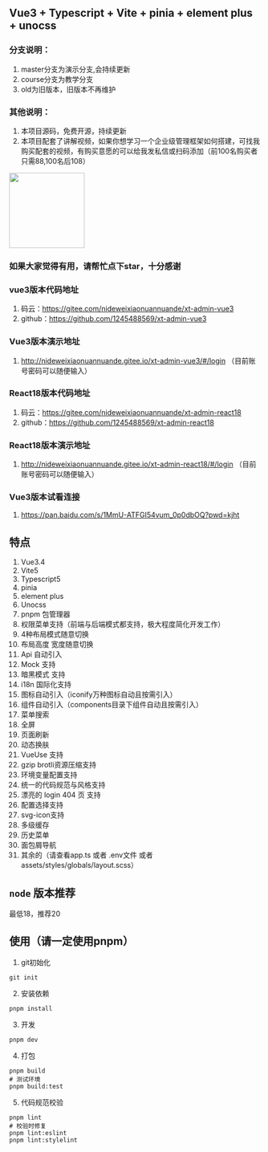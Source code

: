 ## Vue3 + Typescript + Vite + pinia + element plus + unocss

### 分支说明：
1. master分支为演示分支,会持续更新
2. course分支为教学分支
3. old为旧版本，旧版本不再维护

### 其他说明：
1. 本项目源码，免费开源，持续更新
2. 本项目配套了讲解视频，如果你想学习一个企业级管理框架如何搭建，可找我购买配套的视频，有购买意愿的可以给我发私信或扫码添加（前100名购买者只需88,100名后108）

<p>
  <img src="https://gitee.com/nideweixiaonuannuande/img-cache/raw/master/IMG_202309143802_791x772.jpg" width="150"  />
</p>

### 如果大家觉得有用，请帮忙点下star，十分感谢

### vue3版本代码地址
1. 码云：https://gitee.com/nideweixiaonuannuande/xt-admin-vue3
2. github：https://github.com/1245488569/xt-admin-vue3

### Vue3版本演示地址
1. http://nideweixiaonuannuande.gitee.io/xt-admin-vue3/#/login
（目前账号密码可以随便输入）

### React18版本代码地址
1. 码云：https://gitee.com/nideweixiaonuannuande/xt-admin-react18
2. github：https://github.com/1245488569/xt-admin-react18

### React18版本演示地址
1. http://nideweixiaonuannuande.gitee.io/xt-admin-react18/#/login
（目前账号密码可以随便输入）

### Vue3版本试看连接
1. https://pan.baidu.com/s/1MmU-ATFGI54vum_0p0dbOQ?pwd=kjht

## 特点
1. Vue3.4
2. Vite5
3. Typescript5
4. pinia
5. element plus
6. Unocss
7. pnpm 包管理器
8. 权限菜单支持（前端与后端模式都支持，极大程度简化开发工作）
9. 4种布局模式随意切换
10. 布局高度 宽度随意切换
11. Api 自动引入
12. Mock 支持
13. 暗黑模式 支持
14. i18n 国际化支持
15. 图标自动引入（iconify万种图标自动且按需引入）
16. 组件自动引入（components目录下组件自动且按需引入）
17. 菜单搜索
18. 全屏
19. 页面刷新
20. 动态换肤
21. VueUse 支持
22. gzip brotli资源压缩支持
23. 环境变量配置支持
24. 统一的代码规范与风格支持
25. 漂亮的 login 404 页 支持
26. 配置选择支持
27. svg-icon支持
28. 多级缓存
29. 历史菜单
30. 面包屑导航
31. 其余的（请查看app.ts 或者 .env文件 或者assets/styles/globals/layout.scss）

## `node` 版本推荐
最低18，推荐20

## 使用（请一定使用pnpm）

1. git初始化
```shell
git init
```

2. 安装依赖
```shell
pnpm install
```

3. 开发
```shell
pnpm dev
```

4. 打包

```shell
pnpm build
# 测试环境
pnpm build:test
```

5. 代码规范校验

```shell
pnpm lint
# 校验时修复
pnpm lint:eslint
pnpm lint:stylelint
```
